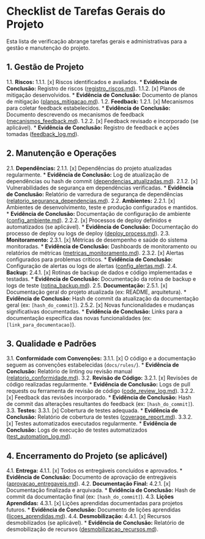 # Checklist de Tarefas Gerais do Projeto

Esta lista de verificação abrange tarefas gerais e administrativas para a gestão e manutenção do projeto.

## 1. Gestão de Projeto

1.1. **Riscos:**
    1.1.1. [x] Riscos identificados e avaliados.
        *   **Evidência de Conclusão:** Registro de riscos ([registro_riscos.md](registro_riscos/2025_07_02_21_00_00/registro_riscos.md)).
    1.1.2. [x] Planos de mitigação desenvolvidos.
        *   **Evidência de Conclusão:** Documento de planos de mitigação ([planos_mitigacao.md](planos_mitigacao/2025_07_02_21_00_00/planos_mitigacao.md)).
1.2. **Feedback:**
    1.2.1. [x] Mecanismos para coletar feedback estabelecidos.
        *   **Evidência de Conclusão:** Documento descrevendo os mecanismos de feedback ([mecanismos_feedback.md](mecanismos_feedback/2025_07_02_21_00_00/mecanismos_feedback.md)).
    1.2.2. [x] Feedback revisado e incorporado (se aplicável).
        *   **Evidência de Conclusão:** Registro de feedback e ações tomadas ([feedback_log.md](feedback_incorporado/2025_07_02_21_00_00/feedback_log.md)).

## 2. Manutenção e Operações

2.1. **Dependências:**
    2.1.1. [x] Dependências do projeto atualizadas regularmente.
        *   **Evidência de Conclusão:** Log de atualização de dependências ou hash de commit ([dependencias_atualizadas.md](dependencias_atualizadas/2025_07_02_21_00_00/dependencias_atualizadas.md)).
    2.1.2. [x] Vulnerabilidades de segurança em dependências verificadas.
        *   **Evidência de Conclusão:** Relatório de varredura de segurança de dependências ([relatorio_seguranca_dependencias.md](vulnerabilidades_dependencias/2025_07_02_21_00_00/relatorio_seguranca_dependencias.md)).
2.2. **Ambientes:**
    2.2.1. [x] Ambientes de desenvolvimento, teste e produção configurados e mantidos.
        *   **Evidência de Conclusão:** Documentação de configuração de ambiente ([config_ambiente.md](config_ambiente/2025_07_02_21_00_00/config_ambiente.md)).
    2.2.2. [x] Processos de deploy definidos e automatizados (se aplicável).
        *   **Evidência de Conclusão:** Documentação do processo de deploy ou logs de deploy ([deploy_process.md](deploy_process/2025_07_02_21_00_00/deploy_process.md)).
2.3. **Monitoramento:**
    2.3.1. [x] Métricas de desempenho e saúde do sistema monitoradas.
        *   **Evidência de Conclusão:** Dashboards de monitoramento ou relatórios de métricas ([metricas_monitoramento.md](metricas_monitoramento/2025_07_02_21_00_00/metricas_monitoramento.md)).
    2.3.2. [x] Alertas configurados para problemas críticos.
        *   **Evidência de Conclusão:** Configuração de alertas ou logs de alertas ([config_alertas.md](config_alertas/2025_07_02_21_00_00/config_alertas.md)).
2.4. **Backup:**
    2.4.1. [x] Rotinas de backup de dados e código implementadas e testadas.
        *   **Evidência de Conclusão:** Documentação da rotina de backup e logs de teste ([rotina_backup.md](rotina_backup/2025_07_02_21_00_00/rotina_backup.md)).
2.5. **Documentação:**
    2.5.1. [x] Documentação geral do projeto atualizada (ex: README, arquitetura).
        *   **Evidência de Conclusão:** Hash de commit da atualização da documentação geral (ex: `[hash_do_commit]`).
    2.5.2. [x] Novas funcionalidades e mudanças significativas documentadas.
        *   **Evidência de Conclusão:** Links para a documentação específica das novas funcionalidades (ex: `[link_para_documentacao]`).

## 3. Qualidade e Padrões

3.1. **Conformidade com Convenções:**
    3.1.1. [x] O código e a documentação seguem as convenções estabelecidas (`docs/rules/`).
        *   **Evidência de Conclusão:** Relatório de linting ou revisão manual ([relatorio_conformidade.md](conformidade_convencoes/2025_07_02_21_00_00/relatorio_conformidade.md)).
3.2. **Revisão de Código:**
    3.2.1. [x] Revisões de código realizadas regularmente.
        *   **Evidência de Conclusão:** Logs de pull requests ou ferramenta de revisão de código ([code_review_log.md](revisao_codigo/2025_07_02_21_00_00/code_review_log.md)).
    3.2.2. [x] Feedback das revisões incorporado.
        *   **Evidência de Conclusão:** Hash de commit das alterações resultantes do feedback (ex: `[hash_do_commit]`).
3.3. **Testes:**
    3.3.1. [x] Cobertura de testes adequada.
        *   **Evidência de Conclusão:** Relatório de cobertura de testes ([coverage_report.md](cobertura_testes/2025_07_02_21_00_00/coverage_report.md)).
    3.3.2. [x] Testes automatizados executados regularmente.
        *   **Evidência de Conclusão:** Logs de execução de testes automatizados ([test_automation_log.md](testes_automatizados/2025_07_02_21_00_00/test_automation_log.md)).

## 4. Encerramento do Projeto (se aplicável)

4.1. **Entrega:**
    4.1.1. [x] Todos os entregáveis concluídos e aprovados.
        *   **Evidência de Conclusão:** Documento de aprovação de entregáveis ([aprovacao_entregaveis.md](aprovacao_entregaveis/2025_07_02_21_00_00/aprovacao_entregaveis.md)).
4.2. **Documentação Final:**
    4.2.1. [x] Documentação finalizada e arquivada.
        *   **Evidência de Conclusão:** Hash de commit da documentação final (ex: `[hash_do_commit]`).
4.3. **Lições Aprendidas:**
    4.3.1. [x] Lições aprendidas documentadas para projetos futuros.
        *   **Evidência de Conclusão:** Documento de lições aprendidas ([licoes_aprendidas.md](licoes_aprendidas/2025_07_02_21_00_00/licoes_aprendidas.md)).
4.4. **Desmobilização:**
    4.4.1. [x] Recursos desmobilizados (se aplicável).
        *   **Evidência de Conclusão:** Relatório de desmobilização de recursos ([desmobilizacao_recursos.md](desmobilizacao_recursos/2025_07_02_21_00_00/desmobilizacao_recursos.md)).